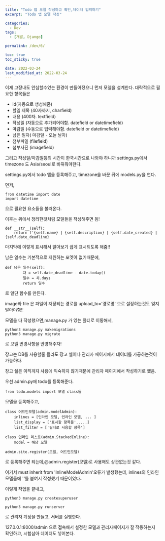 ```yaml
---
title: "Todo 앱 모델 작성하고 확인,데이터 입력하기"
excerpt: "Todo 앱 모델 작성"

categories:
  - Dev
tags:
  - [개발, Django]

permalink: /dev/6/

toc: true
toc_sticky: true

date: 2022-03-24
last_modified_at: 2022-03-24
---
```

이제 고장내도 안심할수있는 환경이 만들어졌으니 먼저 모델을 설계한다.
대략적으로 필요한 항목들은
* id(자동으로 생성해줌)
* 할일 제목 (40자까지, charfield)
* 내용 (400자. textfield)
* 작성일 (자동으로 추가되어야함. datefield or datetimefield)
* 마감일 (수동으로 입력해야함. datefield or datetimefield)
* 남은 일자( 마감일 - 오늘 날자)
* 첨부파일 (filefield)
* 첨부사진 (imagefield)


그리고 작성일/마감일등의 시간이 한국시간으로 나와야 하니까 settings.py에서 timezone 도 Asia/seoul로 바꿔줘야한다.

settings.py에서 todo 앱을 등록해주고, timezone을 바꾼 뒤에 models.py을 연다. 

먼저,
```
from datetime import date
import datetime 
``` 
으로 필요한 요소들을 불러온다.

이후는 위에서 정리한것처럼 모델들을 작성해주면 됨!

```
def __str__(self):
	return f'{self.name} | {self.description} | {self.date_created} | {self.date_deadline} 
```
마지막에 이렇게 표시해서 알아보기 쉽게 표시되도록 해줌!!

남은 일수는 기본적으로 지원하는 포멧이 없기때문에,

```
def 남은 일수(self):
        차 = self.date_deadline - date.today()
        일수 = 차.days
        return 일수
```
로 일단 함수를 만든다.

image와 file 은 파일이 저장되는 경로를 upload_to='경로명' 으로 설정하는것도 잊지 말아야함!! 

모델을 다 작성했으면,manage.py 가 있는 폴더로 이동해서,

```
python3 manage.py makemigrations
python3 manage.py migrate
```
로 모델 변경사항을 반영해주자! 

장고는 DB를 사용할줄 몰라도 장고 쉘이나 관리자 페이지에서 데이터를 가공하는것이 가능하다.

장고 쉘은 아직까지 사용에 익숙하지 않기때문에 관리자 페이지에서 작성하기로 했음.

우선 admin.py에 todo를 등록해준다.

```
from todo.models import 모델 class들 
```
모델을 등록해주고,

```
class 어드민모델(admin.modelAdmin):
    inlines = [인라인 모델, 인라인 모델, ... ] 
    list_display = ['표시할 항목들',....]
    list_filter = ['필터로 사용할 항목']

class 인라인 리스트(admin.StackedInline):
    model = 해당 모델
    
admin.site.register(모델, 어드민모델)
```
로 등록해주면 되는데,@admin.register(모델)로 사용해도 상관없는것 같다.

여기서 must inherit from 'InlineModelAdmin'오류가 발생했는데,
inlines의 인라인 모델들에 ''를 붙여서 작성했기 때문이었다..

이렇게 작업을 끝내고, 
```
python3 manage.py createsuperuser

python3 manage.py runserver
```
로 관리자 계정을 만들고, 서버를 실행한다.

127.0.0.1:8000/admin 으로 접속해서 설정한 모델과 관리자페이지가 잘 작동하는지 확인하고, 시험삼아 데이터도 넣어본다. 




